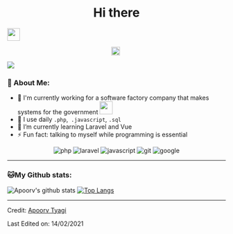 
<h1 align="center">Hi there</h1> <img src="https://github.com/TheDudeThatCode/TheDudeThatCode/blob/master/Assets/Hi.gif" width="29px">
<p align="center">
<a href="https://www.linkedin.com/in/andrefatm/" target="blank"><img align="center" src="https://cdn.jsdelivr.net/npm/simple-icons@3.0.1/icons/linkedin.svg" alt="apoorvtyagi" height="20" width="20" /></a>&nbsp;
</p>

![](https://camo.githubusercontent.com/992babdffd8c74a1502de375fbdf7e4d54773242/68747470733a2f2f6d656469612e67697068792e636f6d2f6d656469612f53576f536b4e36447854737a71494b4571762f67697068792e676966)

### 🤵 About Me:
- 🏦 I'm currently working for a software factory company that makes systems for the government
      <img src="https://media.giphy.com/media/WUlplcMpOCEmTGBtBW/giphy.gif" width="30">
- 🤔 I use daily ```.php```,``` .javascript```, ```.sql```
- 🌱 I’m currently learning Laravel and Vue
- ⚡ Fun fact: talking to myself while programming is essential

<p align="center">
<img src="https://www.vectorlogo.zone/logos/php/php-horizontal.svg" alt="php"/>
<img src="https://www.vectorlogo.zone/logos/laravel/laravel-icon.svg" alt="laravel"/>
<img src="https://www.vectorlogo.zone/logos/javascript/javascript-horizontal.svg" alt="javascript"/> 
<img src="https://www.vectorlogo.zone/logos/git-scm/git-scm-icon.svg" alt="git"/>
<img src="https://www.vectorlogo.zone/logos/google/google-icon.svg" alt="google"/>
</p>


---
### 🐱My Github stats:
![Apoorv's github stats](https://github-readme-stats.vercel.app/api?username=andreolv&show_icons=true&title_color=ffc857&icon_color=8ac926&text_color=daf7dc&bg_color=151515&hide=["stars"])
[![Top Langs](https://github-readme-stats.vercel.app/api/top-langs/?username=andreolv&layout=compact&text_color=daf7dc&bg_color=151515)](https://github.com/andreolv/github-readme-stats)

----
Credit: [Apoorv Tyagi](https://github.com/ApoorvTyagi)

Last Edited on: 14/02/2021
